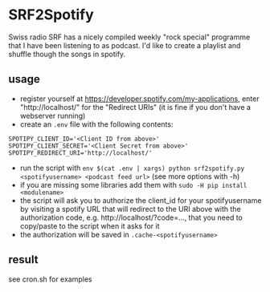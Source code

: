 # SRF2Spotify

Swiss radio SRF has a nicely compiled weekly "rock special" programme that I have been listening to as podcast. I'd like to create a playlist and shuffle though the songs in spotify.

## usage
* register yourself at https://developer.spotify.com/my-applications, enter "http://localhost/" for the "Redirect URIs" (it is fine if you don't have a webserver running)
* create an `.env` file with the following contents:
```
SPOTIPY_CLIENT_ID='<Client ID from above>'
SPOTIPY_CLIENT_SECRET='<Client Secret from above>'
SPOTIPY_REDIRECT_URI='http://localhost/'
```
* run the script with `env $(cat .env | xargs) python srf2spotify.py <spotifyusername> <podcast feed url>` (see more options with -h)
* if you are missing some libraries add them with `sudo -H pip install <modulename>`
* the script will ask you to authorize the client_id for your spotifyusername by visiting a spotify URL that will redirect to the URI above with the authorization code, e.g. http://localhost/?code=..., that you need to copy/paste to the script when it asks for it
* the authorization will be saved in `.cache-<spotifyusername>`

## result
see cron.sh for examples